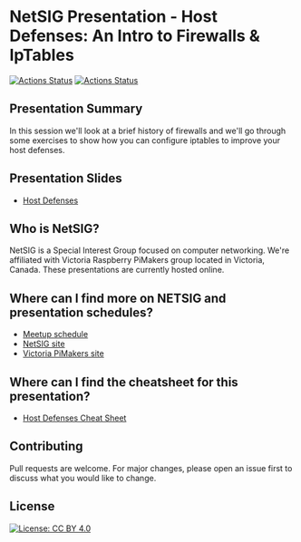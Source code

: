 # NetSIG Presentation - Host Defenses: An Intro to Firewalls & IpTables

[![Actions Status](https://github.com/netserf/netsig-presentation-host-defenses/workflows/Markdown%20Lint/badge.svg)](https://github.com/netserf/netsig-presentation-host-defenses/actions)
[![Actions Status](https://github.com/netserf/netsig-presentation-host-defenses/workflows/Markdown%20Links/badge.svg)](https://github.com/netserf/netsig-presentation-host-defenses/actions)

## Presentation Summary

In this session we'll look at a brief history of firewalls and we'll go through
some exercises to show how you can configure iptables to improve your host
defenses.

## Presentation Slides

* [Host Defenses](netsig-presentation-host-defenses.pdf)

## Who is NetSIG?

NetSIG is a Special Interest Group focused on computer networking. We're
affiliated with Victoria Raspberry PiMakers group located in Victoria, Canada.
These presentations are currently hosted online.

## Where can I find more on NETSIG and presentation schedules?

* [Meetup schedule](https://www.meetup.com/Victoria-Raspberry-PiMakers-And-Others/events)
* [NetSIG site](https://vicpimakers.ca/netsig/)
* [Victoria PiMakers site](https://vicpimakers.ca/)

## Where can I find the cheatsheet for this presentation?

* [Host Defenses Cheat Sheet](host-defenses-cheat-sheet.txt)

## Contributing

Pull requests are welcome. For major changes, please open an issue first to
discuss what you would like to change.

## License

[![License: CC BY 4.0](https://img.shields.io/badge/License-CC_BY_4.0-lightgrey.svg)](https://creativecommons.org/licenses/by/4.0/)
